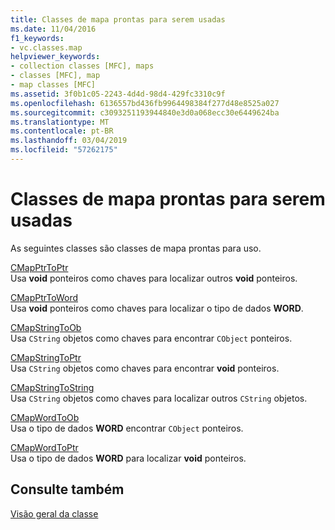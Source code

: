 ```yaml
---
title: Classes de mapa prontas para serem usadas
ms.date: 11/04/2016
f1_keywords:
- vc.classes.map
helpviewer_keywords:
- collection classes [MFC], maps
- classes [MFC], map
- map classes [MFC]
ms.assetid: 3f0b1c05-2243-4d4d-98d4-429fc3310c9f
ms.openlocfilehash: 6136557bd436fb9964498384f277d48e8525a027
ms.sourcegitcommit: c3093251193944840e3d0a068ecc30e6449624ba
ms.translationtype: MT
ms.contentlocale: pt-BR
ms.lasthandoff: 03/04/2019
ms.locfileid: "57262175"
---
```

# <a name="ready-to-use-map-classes"></a>Classes de mapa prontas para serem usadas

As seguintes classes são classes de mapa prontas para uso.

[CMapPtrToPtr](../mfc/reference/cmapptrtoptr-class.md)<br/>
Usa **void** ponteiros como chaves para localizar outros **void** ponteiros.

[CMapPtrToWord](../mfc/reference/cmapptrtoword-class.md)<br/>
Usa **void** ponteiros como chaves para localizar o tipo de dados **WORD**.

[CMapStringToOb](../mfc/reference/cmapstringtoob-class.md)<br/>
Usa `CString` objetos como chaves para encontrar `CObject` ponteiros.

[CMapStringToPtr](../mfc/reference/cmapstringtoptr-class.md)<br/>
Usa `CString` objetos como chaves para encontrar **void** ponteiros.

[CMapStringToString](../mfc/reference/cmapstringtostring-class.md)<br/>
Usa `CString` objetos como chaves para localizar outros `CString` objetos.

[CMapWordToOb](../mfc/reference/cmapwordtoob-class.md)<br/>
Usa o tipo de dados **WORD** encontrar `CObject` ponteiros.

[CMapWordToPtr](../mfc/reference/cmapwordtoptr-class.md)<br/>
Usa o tipo de dados **WORD** para localizar **void** ponteiros.

## <a name="see-also"></a>Consulte também

[Visão geral da classe](../mfc/class-library-overview.md)
